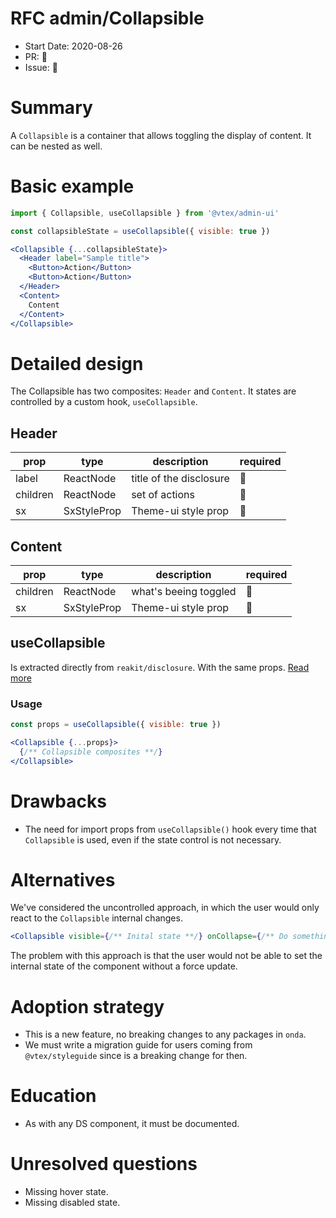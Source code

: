 # RFC admin/Collapsible

- Start Date: 2020-08-26
- PR: 🚧
- Issue: 🚧

# Summary

A `Collapsible` is a container that allows toggling the display of content. It can be nested as well.

# Basic example

```jsx
import { Collapsible, useCollapsible } from '@vtex/admin-ui'

const collapsibleState = useCollapsible({ visible: true })

<Collapsible {...collapsibleState}>
  <Header label="Sample title">
    <Button>Action</Button>
    <Button>Action</Button>
  </Header>
  <Content>
    Content
  </Content>
</Collapsible>
```

# Detailed design

The Collapsible has two composites: `Header` and `Content`. It states are controlled by a custom hook, `useCollapsible`.

## Header

| prop     | type        | description             | required |
| -------- | ----------- | ----------------------- | -------- |
| label    | ReactNode   | title of the disclosure | 🚫       |
| children | ReactNode   | set of actions          | 🚫       |
| sx       | SxStyleProp | Theme-ui style prop     | 🚫       |

## Content

| prop     | type        | description           | required |
| -------- | ----------- | --------------------- | -------- |
| children | ReactNode   | what's beeing toggled | 🚫       |
| sx       | SxStyleProp | Theme-ui style prop   | 🚫       |

## useCollapsible

Is extracted directly from `reakit/disclosure`. With the same props.
[Read more](https://reakit.io/docs/disclosure/#usedisclosurestate)

### Usage

```jsx
const props = useCollapsible({ visible: true })

<Collapsible {...props}>
  {/** Collapsible composites **/}
</Collapsible>
```

# Drawbacks

- The need for import props from `useCollapsible()` hook every time that `Collapsible` is used, even if the state control is not necessary.

# Alternatives

We've considered the uncontrolled approach, in which the user would only react to the `Collapsible` internal changes.

```jsx
<Collapsible visible={/** Inital state **/} onCollapse={/** Do something **/} />
```

The problem with this approach is that the user would not be able to set the internal state of the component without a force update.

# Adoption strategy

- This is a new feature, no breaking changes to any packages in `onda`.
- We must write a migration guide for users coming from `@vtex/styleguide` since is a breaking change for then.

# Education

- As with any DS component, it must be documented.

# Unresolved questions

- Missing hover state.
- Missing disabled state.
